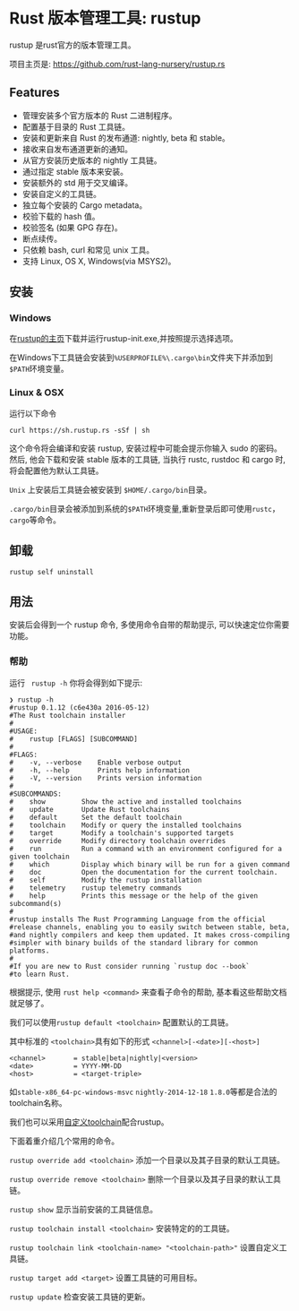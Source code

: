 # Rust 版本管理工具: rustup

rustup 是rust官方的版本管理工具。

项目主页是: <https://github.com/rust-lang-nursery/rustup.rs>

## Features

* 管理安装多个官方版本的 Rust 二进制程序。
* 配置基于目录的 Rust 工具链。
* 安装和更新来自 Rust 的发布通道: nightly, beta 和 stable。
* 接收来自发布通道更新的通知。
* 从官方安装历史版本的 nightly 工具链。
* 通过指定 stable 版本来安装。
* 安装额外的 std 用于交叉编译。
* 安装自定义的工具链。
* 独立每个安装的 Cargo metadata。
* 校验下载的 hash 值。
* 校验签名 (如果 GPG 存在)。
* 断点续传。
* 只依赖 bash, curl 和常见 unix 工具。
* 支持 Linux, OS X, Windows(via MSYS2)。

## 安装

### Windows

在[rustup的主页](http://www.rustup.rs)下载并运行rustup-init.exe,并按照提示选择选项。

在Windows下工具链会安装到`%USERPROFILE%\.cargo\bin`文件夹下并添加到`$PATH`环境变量。

### Linux & OSX

运行以下命令

```
curl https://sh.rustup.rs -sSf | sh
```

这个命令将会编译和安装 rustup, 安装过程中可能会提示你输入 sudo 的密码。 然后, 他会下载和安装 stable 版本的工具链, 当执行 rustc, rustdoc 和 cargo 时, 将会配置他为默认工具链。

`Unix` 上安装后工具链会被安装到 `$HOME/.cargo/bin`目录。

`.cargo/bin`目录会被添加到系统的`$PATH`环境变量,重新登录后即可使用`rustc`，`cargo`等命令。

## 卸载

```
rustup self uninstall
```

## 用法

安装后会得到一个 rustup 命令, 多使用命令自带的帮助提示, 可以快速定位你需要功能。

### 帮助

运行 ` rustup -h` 你将会得到如下提示:

```
❯ rustup -h
#rustup 0.1.12 (c6e430a 2016-05-12)
#The Rust toolchain installer
#
#USAGE:
#    rustup [FLAGS] [SUBCOMMAND]
#
#FLAGS:
#    -v, --verbose    Enable verbose output
#    -h, --help       Prints help information
#    -V, --version    Prints version information
#
#SUBCOMMANDS:
#    show         Show the active and installed toolchains
#    update       Update Rust toolchains
#    default      Set the default toolchain
#    toolchain    Modify or query the installed toolchains
#    target       Modify a toolchain's supported targets
#    override     Modify directory toolchain overrides
#    run          Run a command with an environment configured for a given toolchain
#    which        Display which binary will be run for a given command
#    doc          Open the documentation for the current toolchain.
#    self         Modify the rustup installation
#    telemetry    rustup telemetry commands
#    help         Prints this message or the help of the given subcommand(s)
#
#rustup installs The Rust Programming Language from the official
#release channels, enabling you to easily switch between stable, beta,
#and nightly compilers and keep them updated. It makes cross-compiling
#simpler with binary builds of the standard library for common platforms.
#
#If you are new to Rust consider running `rustup doc --book`
#to learn Rust.

```

根据提示, 使用 `rust help <command>` 来查看子命令的帮助, 基本看这些帮助文档就足够了。

我们可以使用`rustup default <toolchain>` 配置默认的工具链。

其中标准的 `<toolchain>`具有如下的形式
`<channel>[-<date>][-<host>]`

```
<channel>       = stable|beta|nightly|<version>
<date>          = YYYY-MM-DD
<host>          = <target-triple>
```
如`stable-x86_64-pc-windows-msvc` `nightly-2014-12-18` `1.8.0`等都是合法的toolchain名称。

我们也可以采用[自定义toolchain](https://github.com/rust-lang-nursery/rustup.rs#working-with-custom-toolchains)配合rustup。

下面着重介绍几个常用的命令。

`rustup override add <toolchain>` 添加一个目录以及其子目录的默认工具链。

`rustup override remove <toolchain>` 删除一个目录以及其子目录的默认工具链。

`rustup show` 显示当前安装的工具链信息。

`rustup toolchain install <toolchain>` 安装特定的的工具链。

`rustup toolchain link <toolchain-name> "<toolchain-path>"` 设置自定义工具链。

`rustup target add <target>` 设置工具链的可用目标。

`rustup update` 检查安装工具链的更新。
